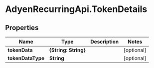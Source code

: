 # AdyenRecurringApi.TokenDetails

## Properties

Name | Type | Description | Notes
------------ | ------------- | ------------- | -------------
**tokenData** | **{String: String}** |  | [optional] 
**tokenDataType** | **String** |  | [optional] 


